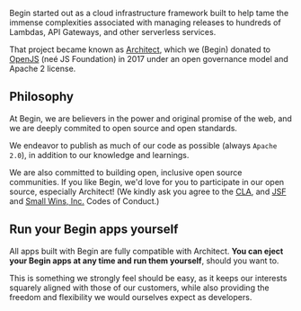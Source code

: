 Begin started out as a cloud infrastructure framework built to help tame the immense complexities associated with managing releases to hundreds of Lambdas, API Gateways, and other serverless services.

That project became known as [Architect](https://arc.codes), which we (Begin) donated to [OpenJS](https://openjsf.org/) (neé JS Foundation) in 2017 under an open governance model and Apache 2 license.


## Philosophy

At Begin, we are believers in the power and original promise of the web, and we are deeply commited to open source and open standards.

We endeavor to publish as much of our code as possible (always `Apache 2.0`), in addition to our knowledge and learnings.

We are also committed to building open, inclusive open source communities. If you like Begin, we'd love for you to participate in our open source, especially Architect! (We kindly ask you agree to the [CLA](https://js.foundation/cla), and [JSF](https://js.foundation/community/code-of-conduct) and [Small Wins, Inc.](https://github.com/smallwins/policy/blob/master/begin-community-code-of-conduct.md) Codes of Conduct.)


## Run your Begin apps yourself

All apps built with Begin are fully compatible with Architect. **You can eject your Begin apps at any time and run them yourself**, should you want to.

This is something we strongly feel should be easy, as it keeps our interests squarely aligned with those of our customers, while also providing the freedom and flexibility we would ourselves expect as developers.
